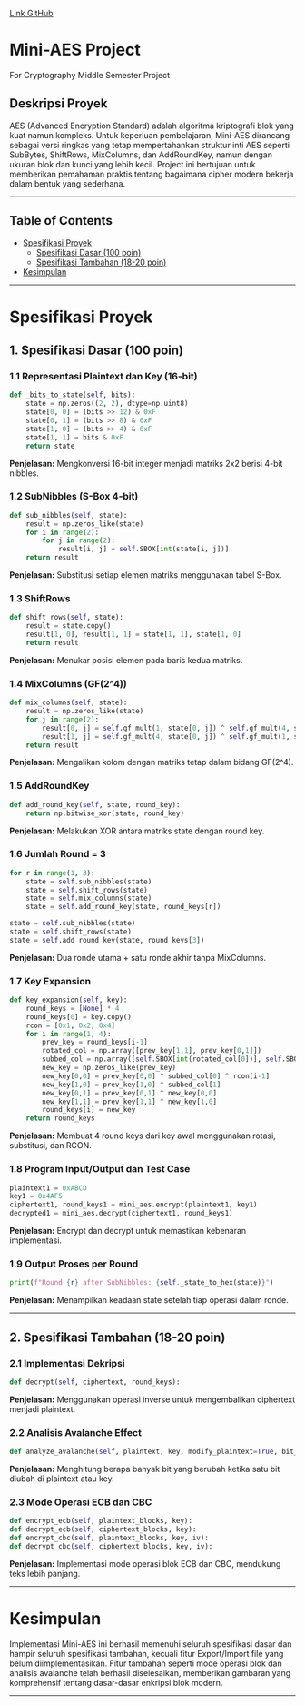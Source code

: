 [Link GitHub](https://github.com/Ainirini/Kriptografi.git)

# Mini-AES Project
For Cryptography Middle Semester Project

## Deskripsi Proyek
AES (Advanced Encryption Standard) adalah algoritma kriptografi blok yang kuat namun kompleks. Untuk keperluan pembelajaran, Mini-AES dirancang sebagai versi ringkas yang tetap mempertahankan struktur inti AES seperti SubBytes, ShiftRows, MixColumns, dan AddRoundKey, namun dengan ukuran blok dan kunci yang lebih kecil. Project ini bertujuan untuk memberikan pemahaman praktis tentang bagaimana cipher modern bekerja dalam bentuk yang sederhana.

---

## Table of Contents
- [Spesifikasi Proyek](#spesifikasi-proyek)
  - [Spesifikasi Dasar (100 poin)](#1-spesifikasi-dasar-100-poin)
  - [Spesifikasi Tambahan (18-20 poin)](#2-spesifikasi-tambahan-18-20-poin)
- [Kesimpulan](#kesimpulan)

---

# Spesifikasi Proyek

## 1. Spesifikasi Dasar (100 poin)

### 1.1 Representasi Plaintext dan Key (16-bit)
```python
def _bits_to_state(self, bits):
    state = np.zeros((2, 2), dtype=np.uint8)
    state[0, 0] = (bits >> 12) & 0xF
    state[0, 1] = (bits >> 8) & 0xF
    state[1, 0] = (bits >> 4) & 0xF
    state[1, 1] = bits & 0xF
    return state
```
**Penjelasan:** Mengkonversi 16-bit integer menjadi matriks 2x2 berisi 4-bit nibbles.

### 1.2 SubNibbles (S-Box 4-bit)
```python
def sub_nibbles(self, state):
    result = np.zeros_like(state)
    for i in range(2):
        for j in range(2):
            result[i, j] = self.SBOX[int(state[i, j])]
    return result
```
**Penjelasan:** Substitusi setiap elemen matriks menggunakan tabel S-Box.

### 1.3 ShiftRows
```python
def shift_rows(self, state):
    result = state.copy()
    result[1, 0], result[1, 1] = state[1, 1], state[1, 0]
    return result
```
**Penjelasan:** Menukar posisi elemen pada baris kedua matriks.

### 1.4 MixColumns (GF(2^4))
```python
def mix_columns(self, state):
    result = np.zeros_like(state)
    for j in range(2):
        result[0, j] = self.gf_mult(1, state[0, j]) ^ self.gf_mult(4, state[1, j])
        result[1, j] = self.gf_mult(4, state[0, j]) ^ self.gf_mult(1, state[1, j])
    return result
```
**Penjelasan:** Mengalikan kolom dengan matriks tetap dalam bidang GF(2^4).

### 1.5 AddRoundKey
```python
def add_round_key(self, state, round_key):
    return np.bitwise_xor(state, round_key)
```
**Penjelasan:** Melakukan XOR antara matriks state dengan round key.

### 1.6 Jumlah Round = 3
```python
for r in range(1, 3):
    state = self.sub_nibbles(state)
    state = self.shift_rows(state)
    state = self.mix_columns(state)
    state = self.add_round_key(state, round_keys[r])

state = self.sub_nibbles(state)
state = self.shift_rows(state)
state = self.add_round_key(state, round_keys[3])
```
**Penjelasan:** Dua ronde utama + satu ronde akhir tanpa MixColumns.

### 1.7 Key Expansion
```python
def key_expansion(self, key):
    round_keys = [None] * 4
    round_keys[0] = key.copy()
    rcon = [0x1, 0x2, 0x4]
    for i in range(1, 4):
        prev_key = round_keys[i-1]
        rotated_col = np.array([prev_key[1,1], prev_key[0,1]])
        subbed_col = np.array([self.SBOX[int(rotated_col[0])], self.SBOX[int(rotated_col[1])]])
        new_key = np.zeros_like(prev_key)
        new_key[0,0] = prev_key[0,0] ^ subbed_col[0] ^ rcon[i-1]
        new_key[1,0] = prev_key[1,0] ^ subbed_col[1]
        new_key[0,1] = prev_key[0,1] ^ new_key[0,0]
        new_key[1,1] = prev_key[1,1] ^ new_key[1,0]
        round_keys[i] = new_key
    return round_keys
```
**Penjelasan:** Membuat 4 round keys dari key awal menggunakan rotasi, substitusi, dan RCON.

### 1.8 Program Input/Output dan Test Case
```python
plaintext1 = 0xABCD
key1 = 0x4AF5
ciphertext1, round_keys1 = mini_aes.encrypt(plaintext1, key1)
decrypted1 = mini_aes.decrypt(ciphertext1, round_keys1)
```
**Penjelasan:** Encrypt dan decrypt untuk memastikan kebenaran implementasi.

### 1.9 Output Proses per Round
```python
print(f"Round {r} after SubNibbles: {self._state_to_hex(state)}")
```
**Penjelasan:** Menampilkan keadaan state setelah tiap operasi dalam ronde.

---

## 2. Spesifikasi Tambahan (18-20 poin)

### 2.1 Implementasi Dekripsi
```python
def decrypt(self, ciphertext, round_keys):
```
**Penjelasan:** Menggunakan operasi inverse untuk mengembalikan ciphertext menjadi plaintext.

### 2.2 Analisis Avalanche Effect
```python
def analyze_avalanche(self, plaintext, key, modify_plaintext=True, bit_position=0):
```
**Penjelasan:** Menghitung berapa banyak bit yang berubah ketika satu bit diubah di plaintext atau key.

### 2.3 Mode Operasi ECB dan CBC
```python
def encrypt_ecb(self, plaintext_blocks, key):
def decrypt_ecb(self, ciphertext_blocks, key):
def encrypt_cbc(self, plaintext_blocks, key, iv):
def decrypt_cbc(self, ciphertext_blocks, key, iv):
```
**Penjelasan:** Implementasi mode operasi blok ECB dan CBC, mendukung teks lebih panjang.

---

# Kesimpulan
Implementasi Mini-AES ini berhasil memenuhi seluruh spesifikasi dasar dan hampir seluruh spesifikasi tambahan, kecuali fitur Export/Import file yang belum diimplementasikan. Fitur tambahan seperti mode operasi blok dan analisis avalanche telah berhasil diselesaikan, memberikan gambaran yang komprehensif tentang dasar-dasar enkripsi blok modern.

---

